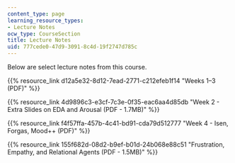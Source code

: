 ```yaml
---
content_type: page
learning_resource_types:
- Lecture Notes
ocw_type: CourseSection
title: Lecture Notes
uid: 777cede0-47d9-3091-8c4d-19f2747d785c
---
```


Below are select lecture notes from this course.

{{% resource_link d12a5e32-8d12-7ead-2771-c212efeb1f14 "Weeks 1–3 (PDF)" %}}

{{% resource_link 4d9896c3-e3cf-7c3e-0f35-eac6aa4d85db "Week 2 - Extra Slides on EDA and Arousal (PDF - 1.7MB)" %}}

{{% resource_link f4f57ffa-457b-4c41-bd91-cda79d512777 "Week 4 - Isen, Forgas, Mood++ (PDF)" %}}

{{% resource_link 155f682d-08d2-b9ef-b01d-24b068e88c51 "Frustration, Empathy, and Relational Agents (PDF - 1.5MB)" %}}